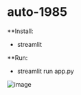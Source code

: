 # auto-1985

**Install: <br>
* streamlit <br>

**Run:
<br>
* streamlit run app.py

![image](https://user-images.githubusercontent.com/77450786/122551920-89dd0080-d02d-11eb-9cf7-ea1e96a71177.png)
